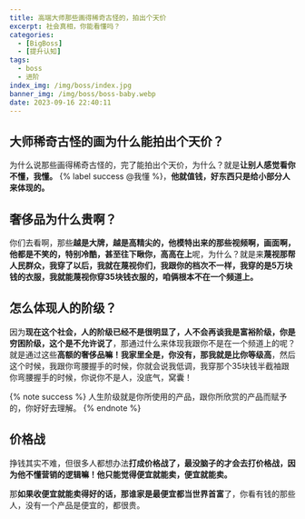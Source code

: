 ```yaml
---
title: 高端大师那些画得稀奇古怪的，拍出个天价
excerpt: 社会真相，你能看懂吗？
categories:
  - [BigBoss]
  - [提升认知]
tags:
  - boss
  - 进阶
index_img: /img/boss/index.jpg
banner_img: /img/boss/boss-baby.webp
date: 2023-09-16 22:40:11
---
```


## 大师稀奇古怪的画为什么能拍出个天价？
为什么说那些画得稀奇古怪的，完了能拍出个天价，为什么？就是<b class=warning-text>让别人感觉看你不懂，我懂。</b>
{% label success @我懂 %}，<b class=info-text>他就值钱，好东西只是给小部分人来体现的。</b>

## 奢侈品为什么贵啊？
你们去看啊，那些<b class=warning-text>越是大牌，越是高精尖的，他模特出来的那些视频啊，画面啊，他都是不笑的，特别冷酷，甚至往下瞅你，高高在上</b>呢，为什么？就是来<b class=info-text>蔑视那帮人民群众，我穿了以后，我就在蔑视你们，我跟你的档次不一样，我穿的是5万块钱的衣服，我就能蔑视你穿35块钱衣服的，咱俩根本不在一个频道上。</b>

## 怎么体现人的阶级？
因为<b class=info-text>现在这个社会，人的阶级已经不是很明显了，人不会再谈我是富裕阶级，你是穷困阶级，这个是不允许说了</b>，那通过什么来体现我跟你不是在一个频道上的呢？就是通过这些<b class=warning-text>高额的奢侈品嘛！我家里全是，你没有，那我就是比你等级高</b>，然后这个时候，我跟你弯腰握手的时候，你就会说我低调，我穿那个35块钱半截袖跟你弯腰握手的时候，你说你不是人，没底气，窝囊！

{% note success %}
人生阶级就是你所使用的产品，跟你所欣赏的产品而赋予的，你好好去理解。
{% endnote %}


## 价格战
挣钱其实不难，但很多人都想办法<b class=danger-text>打成价格战了，最没脑子的才会去打价格战，因为他不懂营销的逻辑嘛！他只能觉得便宜就能卖，便宜就能卖。</b>

那<b class=danger-text>如果收便宜就能卖得好的话，那谁家是最便宜都当世界首富</b>了，你看有钱的那些人，没有一个产品是便宜的，都很贵。